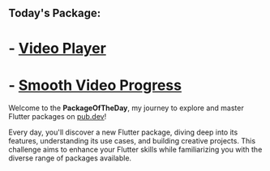 ## Today's Package:

# - [Video Player](https://pub.dev/packages/video_player)

# - [Smooth Video Progress](https://pub.dev/packages/smooth_video_progress)

Welcome to the **PackageOfTheDay**, my journey to explore and master Flutter packages on [pub.dev](https://pub.dev/)!

Every day, you'll discover a new Flutter package, diving deep into its features, understanding its use cases, and building creative projects. This challenge aims to enhance your Flutter skills while familiarizing you with the diverse range of packages available.
